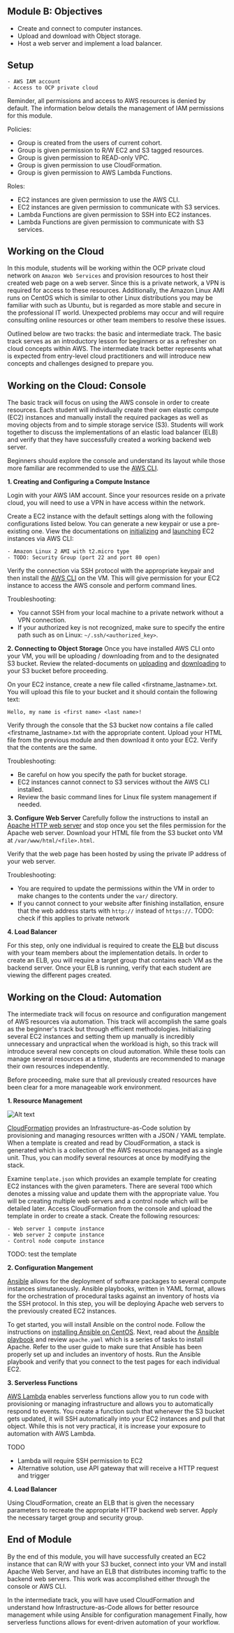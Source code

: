 ## Module B: Objectives

- Create and connect to computer instances.
- Upload and download with Object storage.
- Host a web server and implement a load balancer. 

## Setup
```
- AWS IAM account
- Access to OCP private cloud
```

Reminder, all permissions and access to AWS resources is denied by default. The information below details the management of IAM permissions for this module.

Policies:
- Group is created from the users of current cohort.
- Group is given permission to R/W EC2 and S3 tagged resources.
- Group is given permission to READ-only VPC.
- Group is given permission to use CloudFormation.
- Group is given permission to AWS Lambda Functions.

Roles:
- EC2 instances are given permission to use the AWS CLI.
- EC2 instances are given permission to communicate with S3 services.
- Lambda Functions are given permission to SSH into EC2 instances.
- Lambda Functions are given permission to communicate with S3 services.

## Working on the Cloud

In this module, students will be working within the OCP private cloud network on ```Amazon Web Services``` and provision resources to host their created web page on a web server. Since this is a private network, a VPN is required for access to these resources. Additionally, the Amazon Linux AMI runs on CentOS which is similar to other Linux distributions
you may be familiar with such as Ubuntu, but is regarded as more stable and secure in the professional IT world. Unexpected problems may occur and will require consulting online resources or other team members to resolve these issues.

Outlined below are two tracks: the basic and intermediate track. The basic track serves as an introductory lesson for beginners or as a refresher on cloud concepts within AWS. The intermediate track better represents what is expected from entry-level cloud practitioners and will introduce new concepts and challenges designed to prepare you.

## Working on the Cloud: Console

The basic track will focus on using the AWS console in order to create resources. Each student will individually create their own elastic compute (EC2) instances and manually install the required packages as well as moving objects from and to simple storage service (S3). Students will work together to discuss the implementations of an elastic load balancer (ELB) and verify that they have successfully created a working backend web server.

Beginners should explore the console and understand its layout while those more familiar are recommended to use the [AWS CLI](https://aws.amazon.com/cli/).

**1. Creating and Configuring a Compute Instance**

Login with your AWS IAM account. Since your resources reside on a private cloud, you will need to use a VPN in have access within the network.

Create a EC2 instance with the default settings along with the following configurations listed below. You can generate a new keypair or use a pre-existing one. View the documentations on [initializing](https://docs.aws.amazon.com/cli/latest/reference/ec2/run-instances.html) and [launching](https://docs.aws.amazon.com/cli/latest/reference/ec2/run-instances.html) EC2 instances via AWS CLI:
```
- Amazon Linux 2 AMI with t2.micro type
- TODO: Security Group (port 22 and port 80 open)
```

Verify the connection via SSH protocol with the appropriate keypair and then install the [AWS CLI](https://docs.aws.amazon.com/cli/latest/userguide/getting-started-install.html) on the VM. This will give permission for your EC2 instance to access the AWS console and perform command lines.

Troubleshooting:
- You cannot SSH from your local machine to a private network without a VPN connection.
- If your authorized key is not recognized, make sure to specify the entire path such as on Linux: ```~/.ssh/<authorized_key>```.

**2. Connecting to Object Storage**
Once you have installed AWS CLI onto your VM, you will be uploading / downloading from and to the designated S3 bucket. Review the related-documents on [uploading](https://docs.aws.amazon.com/cli/latest/reference/s3api/put-object.html) and [downloading](https://docs.aws.amazon.com/cli/latest/reference/s3api/get-object.html) to your S3 bucket before proceeding.

On your EC2 instance, create a new file called <firstname_lastname>.txt. You will upload this file to your bucket and it should contain the following text:
```
Hello, my name is <first name> <last name>!
```

Verify through the console that the S3 bucket now contains a file called <firstname_lastname>.txt with the appropriate content. Upload your HTML file from the previous module and then download it onto your EC2. Verify that the contents are the same.

Troubleshooting:
- Be careful on how you specify the path for bucket storage.
- EC2 instances cannot connect to S3 services without the AWS CLI installed.
- Review the basic command lines for Linux file system management if needed.

**3. Configure Web Server**
Carefully follow the instructions to install an [Apache HTTP web server](https://docs.aws.amazon.com/AmazonRDS/latest/UserGuide/CHAP_Tutorials.WebServerDB.CreateWebServer.html) and stop once you set the files permission for the Apache web server. Download your HTML file from the S3 bucket onto VM at ```/var/www/html/<file>.html```.

Verify that the web page has been hosted by using the private IP address of your web server.

Troubleshooting:
- You are required to update the permissions within the VM in order to make changes to the contents under the ```var/``` directory.
- If you cannot connect to your website after finishing installation, ensure that the web address starts with ```http://``` instead of ```https://```. TODO: check if this applies to private network

**4. Load Balancer**

For this step, only one individual is required to create the [ELB](https://aws.amazon.com/elasticloadbalancing/) but discuss with your team members about the implementation details. In order to create an ELB, you will require a target group that contains each VM as the backend server. Once your ELB is running, verify that each student are viewing the different pages created.

## Working on the Cloud: Automation

The intermediate track will focus on resource and configuration mangement of AWS resources via automation. This track will accomplish the same goals as the beginner's track but through efficient methodologies. Initializing several EC2 instances and setting them up manually is incredibly unnecessary and unpractical when the workload is high, so this track will introduce several new concepts on cloud automation. While these tools can manage several resources at a time, students are recommended to manage their own resources independently.

Before proceeding, make sure that all previously created resources have been clear for a more manageable work environment.

**1. Resource Management**

![Alt text](img/CloudFormation.png?raw=true)

[CloudFormation](https://docs.aws.amazon.com/AWSCloudFormation/latest/UserGuide/Welcome.html) provides an Infrastructure-as-Code solution by provisioning and managing resources written with a JSON / YAML template. When a template is created and read by CloudFormation, a stack is generated which is a collection of the AWS resources managed as a single unit. Thus, you can modify several resources at once by modifying the stack.

Examine ```template.json``` which provides an example template for creating EC2 instances with the given parameters. There are several ```TODO``` which denotes a missing value and update them with the appropriate value. You will be creating multiple web servers and a control node which will be detailed later. Access CloudFormation from the console and upload the template in order to create a stack. Create the following resources:
```
- Web server 1 compute instance
- Web server 2 compute instance
- Control node compute instance
```

TODO: test the template

**2. Configuration Mangement**

[Ansible](https://docs.ansible.com/ansible/latest/network/getting_started/basic_concepts.html) allows for the deployment of software packages to several compute instances simutaneously. Ansible playbooks, written in YAML format, allows for the orchestration of procedural tasks against an inventory of hosts via the SSH protocol. In this step, you will be deploying Apache web servers to the previously created EC2 instances.

To get started, you will install Ansible on the control node. Follow the instructions on [installing Ansible on CentOS](https://docs.ansible.com/ansible/latest/installation_guide/intro_installation.html#installation-guide). Next, read about the [Ansible playbook](https://docs.ansible.com/ansible/latest/user_guide/intro_getting_started.html) and review ```apache.yaml``` which is a series of tasks to install Apache. Refer to the user guide to make sure that Ansible has been properly set up and includes an inventory of hosts. Run the Ansible playbook and verify that you connect to the test pages for each individual EC2.

**3. Serverless Functions**

[AWS Lambda](https://aws.amazon.com/lambda/) enables serverless functions allow you to run code with provisioning or managing infrastructure and allows you to automatically respond to events. You create a function such that whenever the S3 bucket gets updated, it will SSH automatically into your EC2 instances and pull that object. While this is not very practical, it is increase your exposure to automation with AWS Lambda.

TODO
- Lambda will require SSH permission to EC2
- Alternative solution, use API gateway that will receive a HTTP request and trigger

**4. Load Balancer**

Using CloudFormation, create an ELB that is given the necessary parameters to recreate the appropriate HTTP backend web server. Apply the necessary target group and security group.

## End of Module

By the end of this module, you will have successfully created an EC2 instance that can R/W with your S3 bucket, connect into your VM and install Apache Web Server, and have an ELB that distributes incoming traffic to the backend web servers. This work was accomplished either through the console or AWS CLI.

In the intermediate track, you will have used CloudFormation and understand how Infrastructure-as-Code allows for better resource management while using Ansible for configuration management Finally, how serverless functions allows for event-driven automation of your workflow.